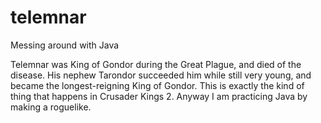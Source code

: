 # telemnar
Messing around with Java

Telemnar was King of Gondor during the Great Plague, and died of the disease. His nephew Tarondor succeeded him while still very young, and became the longest-reigning King of Gondor. This is exactly the kind of thing that happens in Crusader Kings 2.
Anyway I am practicing Java by making a roguelike.
